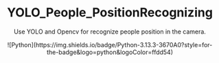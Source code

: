 
<div align="center">
    <h1>YOLO_People_PositionRecognizing</h1>
</div>

<div align="center"> 
<p> Use YOLO and Opencv for recognize people position in the camera. 
</p>
</div>

<div align="center">
![Python](https://img.shields.io/badge/Python-3.13.3-3670A0?style=for-the-badge&logo=python&logoColor=ffdd54)

</div>
